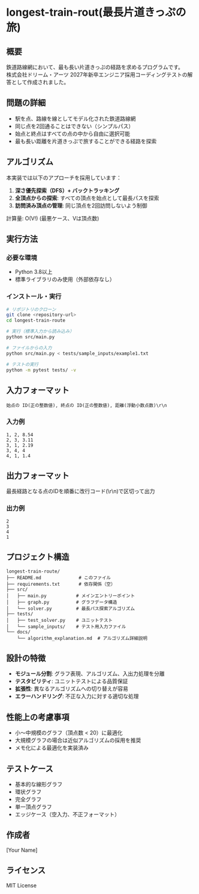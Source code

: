 # longest-train-rout(最長片道きっぷの旅)

## 概要
鉄道路線網において、最も長い片道きっぷの経路を求めるプログラムです。  
株式会社ドリーム・アーツ 2027年新卒エンジニア採用コーディングテストの解答として作成されました。

## 問題の詳細
- 駅を点、路線を線としてモデル化された鉄道路線網
- 同じ点を2回通ることはできない（シンプルパス）
- 始点と終点はすべての点の中から自由に選択可能
- 最も長い距離を片道きっぷで旅することができる経路を探索

## アルゴリズム
本実装では以下のアプローチを採用しています：
1. **深さ優先探索（DFS）+ バックトラッキング**
2. **全頂点からの探索**: すべての頂点を始点として最長パスを探索
3. **訪問済み頂点の管理**: 同じ頂点を2回訪問しないよう制御

計算量: O(V!) (最悪ケース、Vは頂点数)

## 実行方法

### 必要な環境
- Python 3.8以上
- 標準ライブラリのみ使用（外部依存なし）

### インストール・実行
```bash
# リポジトリのクローン
git clone <repository-url>
cd longest-train-route

# 実行（標準入力から読み込み）
python src/main.py

# ファイルからの入力
python src/main.py < tests/sample_inputs/example1.txt

# テストの実行
python -m pytest tests/ -v
```

## 入力フォーマット
```
始点の ID(正の整数値), 終点の ID(正の整数値), 距離(浮動小数点数)\r\n
```

### 入力例
```
1, 2, 8.54
2, 3, 3.11
3, 1, 2.19
3, 4, 4
4, 1, 1.4
```

## 出力フォーマット
最長経路となる点のIDを順番に改行コード(\r\n)で区切って出力

### 出力例
```
2
3
4
1
```

## プロジェクト構造
```
longest-train-route/
├── README.md              # このファイル
├── requirements.txt       # 依存関係（空）
├── src/
│   ├── main.py           # メインエントリーポイント
│   ├── graph.py          # グラフデータ構造
│   └── solver.py         # 最長パス探索アルゴリズム
├── tests/
│   ├── test_solver.py    # ユニットテスト
│   └── sample_inputs/    # テスト用入力ファイル
└── docs/
    └── algorithm_explanation.md  # アルゴリズム詳細説明
```

## 設計の特徴
- **モジュール分割**: グラフ表現、アルゴリズム、入出力処理を分離
- **テスタビリティ**: ユニットテストによる品質保証
- **拡張性**: 異なるアルゴリズムへの切り替えが容易
- **エラーハンドリング**: 不正な入力に対する適切な処理

## 性能上の考慮事項
- 小〜中規模のグラフ（頂点数 < 20）に最適化
- 大規模グラフの場合は近似アルゴリズムの採用を推奨
- メモ化による最適化を実装済み

## テストケース
- 基本的な線形グラフ
- 環状グラフ
- 完全グラフ
- 単一頂点グラフ
- エッジケース（空入力、不正フォーマット）

## 作成者
[Your Name]

## ライセンス
MIT License
